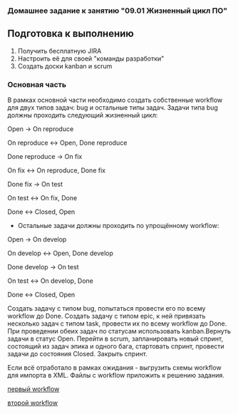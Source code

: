 ### Домашнее задание к занятию "09.01 Жизненный цикл ПО"

## Подготовка к выполнению

1. Получить бесплатную JIRA
2. Настроить её для своей "команды разработки"
3. Создать доски kanban и scrum

### Основная часть

В рамках основной части необходимо создать собственные workflow для двух типов задач: bug и остальные типы задач. Задачи типа bug должны проходить следующий жизненный цикл:

Open -> On reproduce

On reproduce <-> Open, Done reproduce

Done reproduce -> On fix

On fix <-> On reproduce, Done fix

Done fix -> On test

On test <-> On fix, Done

Done <-> Closed, Open

- Остальные задачи должны проходить по упрощённому workflow:

Open -> On develop

On develop <-> Open, Done develop

Done develop -> On test

On test <-> On develop, Done

Done <-> Closed, Open

Создать задачу с типом bug, попытаться провести его по всему workflow до Done. Создать задачу с типом epic, к ней привязать несколько задач с типом task, провести их по всему workflow до Done. 
При проведении обеих задач по статусам использовать kanban.Вернуть задачи в статус Open. Перейти в scrum, запланировать новый спринт, состоящий из задач эпика и одного бага, стартовать спринт, провести задачи до состояния Closed. 
Закрыть спринт.

Если всё отработало в рамках ожидания - выгрузить схемы workflow для импорта в XML. Файлы с workflow приложить к решению задания.

[первый workflow](https://github.com/avo1yanskiy/devops-netology/blob/main/mnt-homeworks/image/bugfix-workflows.xml "bug") 

[второй workflow](https://github.com/avo1yanskiy/devops-netology/blob/main/mnt-homeworks/image/bugfix-workflows.xml "all")
